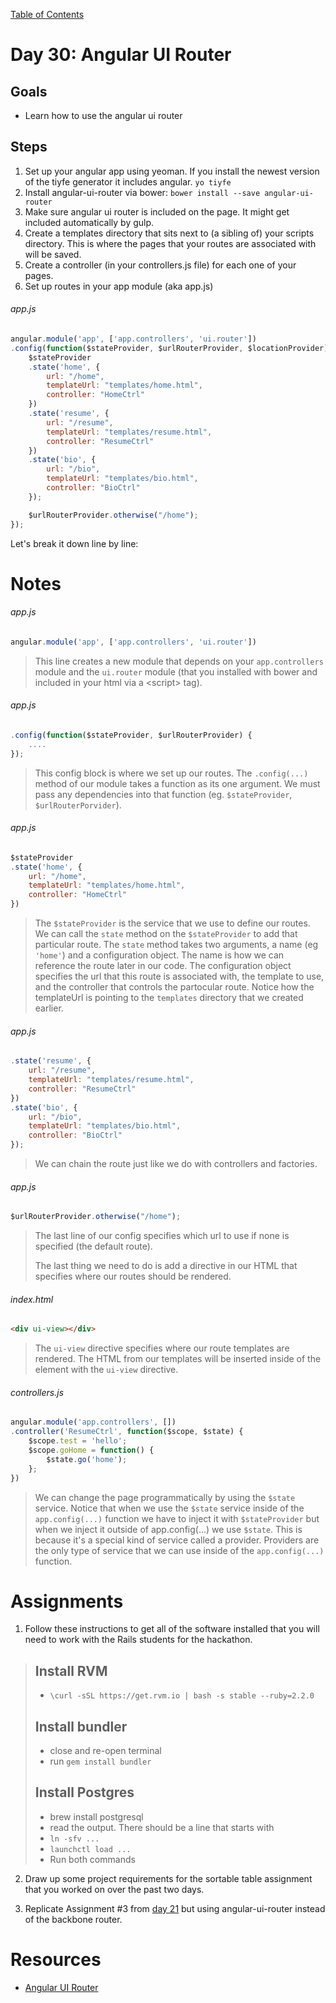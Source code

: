 [Table of Contents](/README.md)

# Day 30: Angular UI Router

## Goals
* Learn how to use the angular ui router

## Steps
1. Set up your angular app using yeoman. If you install the newest version of the tiyfe generator it includes angular. `yo tiyfe`
2. Install angular-ui-router via bower: `bower install --save angular-ui-router`
3. Make sure angular ui router is included on the page. It might get included automatically by gulp.
4. Create a templates directory that sits next to (a sibling of) your scripts directory. This is where the pages that your routes are associated with will be saved.
5. Create a controller (in your controllers.js file) for each one of your pages.
6. Set up routes in your app module (aka app.js)

###### app.js
```js
angular.module('app', ['app.controllers', 'ui.router'])
.config(function($stateProvider, $urlRouterProvider, $locationProvider) {
	$stateProvider
	.state('home', {
		url: "/home",
		templateUrl: "templates/home.html",
		controller: "HomeCtrl"
	})
	.state('resume', {
		url: "/resume",
		templateUrl: "templates/resume.html",
		controller: "ResumeCtrl"
	})
	.state('bio', {
		url: "/bio",
		templateUrl: "templates/bio.html",
		controller: "BioCtrl"
	});

	$urlRouterProvider.otherwise("/home");
});
```
Let's break it down line by line:


# Notes
###### app.js
```js
angular.module('app', ['app.controllers', 'ui.router'])
```

> This line creates a new module that depends on your `app.controllers` module and the `ui.router` module (that you installed with bower and included in your html via a &lt;script&gt; tag).

###### app.js
```js
.config(function($stateProvider, $urlRouterProvider) {
	....
});
```

> This config block is where we set up our routes. The `.config(...)` method of our module takes a function as its one argument. We must pass any dependencies into that function (eg. `$stateProvider`, `$urlRouterPorvider`).

###### app.js
```js
$stateProvider
.state('home', {
	url: "/home",
	templateUrl: "templates/home.html",
	controller: "HomeCtrl"
})
```

> The `$stateProvider` is the service that we use to define our routes. We can call the `state` method on the `$stateProvider` to add that particular route. The `state` method takes two arguments, a name (eg `'home'`) and a configuration object. The name is how we can reference the route later in our code. The configuration object specifies the url that this route is associated with, the template to use, and the controller that controls the partocular route. Notice how the templateUrl is pointing to the `templates` directory that we created earlier.

###### app.js
```js
.state('resume', {
	url: "/resume",
	templateUrl: "templates/resume.html",
	controller: "ResumeCtrl"
})
.state('bio', {
	url: "/bio",
	templateUrl: "templates/bio.html",
	controller: "BioCtrl"
});
```

> We can chain the route just like we do with controllers and factories.

###### app.js
```js
$urlRouterProvider.otherwise("/home");
```

> The last line of our config specifies which url to use if none is specified (the default route).
>
> The last thing we need to do is add a directive in our HTML that specifies where our routes should be rendered.

###### index.html
```html
<div ui-view></div>
```

> The `ui-view` directive specifies where our route templates are rendered. The HTML from our templates will be inserted inside of the element with the `ui-view` directive.

###### controllers.js
```js
angular.module('app.controllers', [])
.controller('ResumeCtrl', function($scope, $state) {
	$scope.test = 'hello';
	$scope.goHome = function() {
		$state.go('home');
	};
})
```

> We can change the page programmatically by using the `$state` service. Notice that when we use the `$state` service inside of the `app.config(...)` function we have to inject it with `$stateProvider` but when we inject it outside of app.config(...) we use `$state`. This is because it's a special kind of service called a provider. Providers are the only type of service that we can use inside of the `app.config(...)` function.

# Assignments
1. Follow these instructions to get all of the software installed that you will need to work with the Rails students for the hackathon.

> ## Install RVM 
>  - `\curl -sSL https://get.rvm.io | bash -s stable --ruby=2.2.0`
> 
> ## Install bundler
>  - close and re-open terminal
>  - run `gem install bundler`
> 
> ## Install Postgres
>  - brew install postgresql
>  - read the output. There should be a line that starts with
>  	- `ln -sfv ...`
>  	- `launchctl load ...`
>  - Run both commands

2. Draw up some project requirements for the sortable table assignment that you worked on over the past two days.

3. Replicate Assignment #3 from [day 21](/day-21) but using angular-ui-router instead of the backbone router.


# Resources
* [Angular UI Router](https://github.com/angular-ui/ui-router)